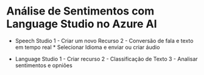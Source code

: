 
# Análise de Sentimentos com Language Studio no Azure AI


* Speech Studio
    1 - Criar um novo Recurso
    2 - Conversão de fala e texto em tempo real
        * Selecionar Idioma e enviar ou criar áudio

* Language Studio
    1 - Criar recurso
    2 - Classificação de Texto
    3 - Analisar sentimentos e opniões

